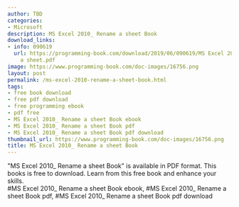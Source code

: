 ```yaml
---
author: TBD
categories:
- Microsoft
description: MS Excel 2010_ Rename a sheet Book
download_links:
- info: 090619
  url: https://programming-book.com/download/2019/06/090619/MS Excel 2010_ Rename
    a sheet.pdf
image: https://www.programming-book.com/doc-images/16756.png
layout: post
permalink: /ms-excel-2010-rename-a-sheet-book.html
tags:
- free book download
- free pdf download
- free programming ebook
- pdf free
- MS Excel 2010_ Rename a sheet Book ebook
- MS Excel 2010_ Rename a sheet Book pdf
- MS Excel 2010_ Rename a sheet Book pdf download
thumbnail_url: https://www.programming-book.com/doc-images/16756.png
title: MS Excel 2010_ Rename a sheet Book
---
```


 
<div class="item-desc text-justify">
  "MS Excel 2010_ Rename a sheet Book" is available in PDF format. This books is free to download. Learn from this free book and enhance your skills.
  <br>
  #MS Excel 2010_ Rename a sheet Book ebook, #MS Excel 2010_ Rename a sheet Book pdf, #MS Excel 2010_ Rename a sheet Book pdf download
</div>